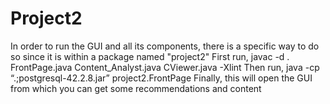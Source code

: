 # Project2
In order to run the GUI and all its components, there is a specific way to do so since it is within a package named "project2"
First run, javac -d . FrontPage.java Content_Analyst.java CViewer.java -Xlint
Then run, java -cp “.;postgresql-42.2.8.jar” project2.FrontPage
Finally, this will open the GUI from which you can get some recommendations and content
